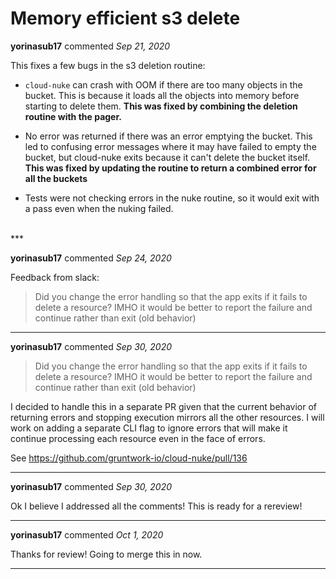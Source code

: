 # Memory efficient s3 delete

**yorinasub17** commented *Sep 21, 2020*

This fixes a few bugs in the s3 deletion routine:

- `cloud-nuke` can crash with OOM if there are too many objects in the bucket. This is because it loads all the objects into memory before starting to delete them. **This was fixed by combining the deletion routine with the pager.**

- No error was returned if there was an error emptying the bucket. This led to confusing error messages where it may have failed to empty the bucket, but cloud-nuke exits because it can't delete the bucket itself. **This was fixed by updating the routine to return a combined error for all the buckets**

- Tests were not checking errors in the nuke routine, so it would exit with a pass even when the nuking failed.
<br />
***


**yorinasub17** commented *Sep 24, 2020*

Feedback from slack:

> Did you change the error handling so that the app exits if it fails to delete a resource? IMHO it would be better to report the failure and continue rather than exit (old behavior)
***

**yorinasub17** commented *Sep 30, 2020*

> Did you change the error handling so that the app exits if it fails to delete a resource? IMHO it would be better to report the failure and continue rather than exit (old behavior)

I decided to handle this in a separate PR given that the current behavior of returning errors and stopping execution mirrors all the other resources. I will work on adding a separate CLI flag to ignore errors that will make it continue processing each resource even in the face of errors.

See https://github.com/gruntwork-io/cloud-nuke/pull/136
***

**yorinasub17** commented *Sep 30, 2020*

Ok I believe I addressed all the comments! This is ready for a rereview!
***

**yorinasub17** commented *Oct 1, 2020*

Thanks for review! Going to merge this in now.
***

